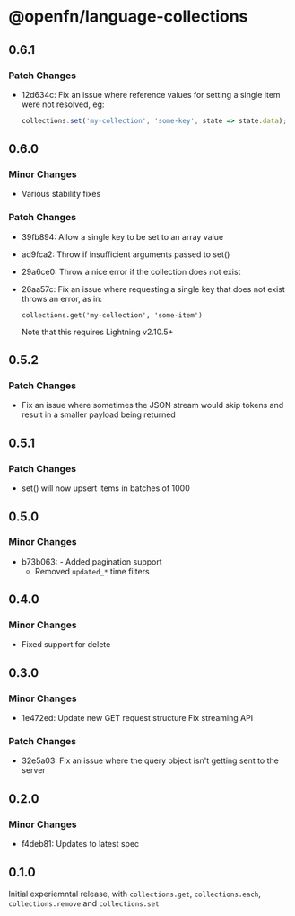 # @openfn/language-collections

## 0.6.1

### Patch Changes

- 12d634c: Fix an issue where reference values for setting a single item were
  not resolved, eg:

  ```js
  collections.set('my-collection', 'some-key', state => state.data);
  ```

## 0.6.0

### Minor Changes

- Various stability fixes

### Patch Changes

- 39fb894: Allow a single key to be set to an array value
- ad9fca2: Throw if insufficient arguments passed to set()
- 29a6ce0: Throw a nice error if the collection does not exist
- 26aa57c: Fix an issue where requesting a single key that does not exist throws
  an error, as in:

  ```
  collections.get('my-collection', 'some-item')
  ```

  Note that this requires Lightning v2.10.5+

## 0.5.2

### Patch Changes

- Fix an issue where sometimes the JSON stream would skip tokens and result in a
  smaller payload being returned

## 0.5.1

### Patch Changes

- set() will now upsert items in batches of 1000

## 0.5.0

### Minor Changes

- b73b063: - Added pagination support
  - Removed `updated_*` time filters

## 0.4.0

### Minor Changes

- Fixed support for delete

## 0.3.0

### Minor Changes

- 1e472ed: Update new GET request structure Fix streaming API

### Patch Changes

- 32e5a03: Fix an issue where the query object isn't getting sent to the server

## 0.2.0

### Minor Changes

- f4deb81: Updates to latest spec

## 0.1.0

Initial experiemntal release, with `collections.get`, `collections.each`,
`collections.remove` and `collections.set`
